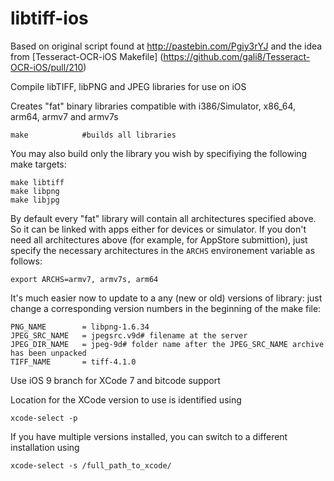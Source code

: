 libtiff-ios
===========

Based on original script found at http://pastebin.com/Pgiy3rYJ
and the idea from [Tesseract-OCR-iOS Makefile] (https://github.com/gali8/Tesseract-OCR-iOS/pull/210)

Compile libTIFF, libPNG and JPEG libraries for use on iOS

Creates "fat" binary libraries compatible with i386/Simulator, x86_64, arm64, armv7 and armv7s 

    make            #builds all libraries

You may also build only the library you wish by specifiying the following make targets:

    make libtiff
    make libpng
    make libjpg

By default every "fat" library will contain all architectures specified above. So it can be linked with apps either for devices or simulator. If you don't need all architectures above (for example, for AppStore submittion), just specify the necessary architectures in the `ARCHS` environement variable as follows:

    export ARCHS=armv7, armv7s, arm64

It's much easier now to update to a any (new or old) versions of library: just change a corresponding version numbers in the beginning of the make file:

    PNG_NAME        = libpng-1.6.34
    JPEG_SRC_NAME   = jpegsrc.v9d# filename at the server
    JPEG_DIR_NAME   = jpeg-9d# folder name after the JPEG_SRC_NAME archive has been unpacked
    TIFF_NAME       = tiff-4.1.0

Use iOS 9 branch for XCode 7 and bitcode support

Location for the XCode version to use is identified using

    xcode-select -p

If you have multiple versions installed, you can switch to a different installation using

    xcode-select -s /full_path_to_xcode/
